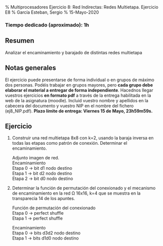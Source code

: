 % Multiprocesadores
  Ejercicio 8: Red Indirectas: Redes Multietapa. Ejercicio E8
% García Esteban, Sergio
% 15-Mayo-2020


### Tiempo dedicado (aproximado): 1h

## Resumen

Analizar el encaminamiento y barajado de distintas redes multietapa

## Notas generales

El ejercicio puede presentarse de forma individual o en grupos de máximo dos personas.
Podéis trabajar en grupos mayores, pero **cada grupo debe elaborar el material a entregar de forma independiente**.
Hacednos llegar vuestros ejercicios **en formato pdf** a través de la entrega habilitada en la web de la asignatura (moodle).
Incluid vuestro nombre y apellidos en la cabecera del documento y vuestro NIP en el nombre del fichero (ej8_NIP.pdf).
**Plazo límite de entrega: Viernes 15 de Mayo, 23h59m59s.**

## Ejercicio

1. Construir una red multietapa 8x8 con k=2, usando la baraja inversa en todas las etapas como patrón de conexión. Determinar el encaminamiento.  

	Adjunto imagen de red.  
	Encaminamiento  
		Etapa 0 -> bit d1 nodo destino  
		Etapa 1 -> bit d2 nodo destino  
		Etapa 2 -> bit d0 nodo destino  


2. Determinar la función de permutación del conexionado y el mecanismo de encaminamiento en la red Ω 16x16, k=4 que se muestra en la transparecia 14 de los apuntes.

	Función de permutación del conexionado  
		Etapa 0 -> perfect shuffle  
		Etapa 1 -> perfect shuffle  


	Encaminamiento  
		Etapa 0 -> bits d3d2 nodo destino  
		Etapa 1 -> bits d1d0 nodo destino  

